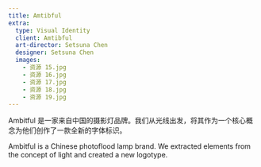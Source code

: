 ```yaml
---
title: Amtibful
extra:
  type: Visual Identity
  client: Amtibful
  art-director: Setsuna Chen
  designer: Setsuna Chen
  images:
    - 资源 15.jpg
    - 资源 16.jpg
    - 资源 17.jpg
    - 资源 18.jpg
    - 资源 19.jpg
---
```


Ambitful 是一家来自中国的摄影灯品牌。我们从光线出发，将其作为一个核心概念为他们创作了一款全新的字体标识。

Ambitful is a Chinese photoflood lamp brand. We extracted elements from the concept of light and created a new logotype.
